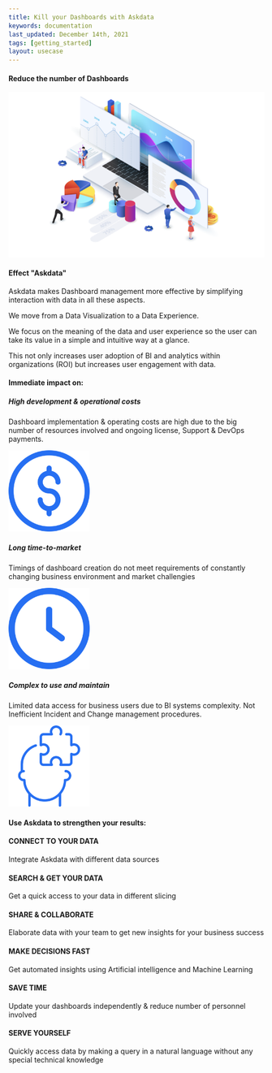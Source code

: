 ```yaml
---
title: Kill your Dashboards with Askdata
keywords: documentation
last_updated: December 14th, 2021
tags: [getting_started]
layout: usecase
---
```


#### Reduce the number of Dashboards

<img src="/media/use-cases/icons/dashboards.png" class="image-doc p-3">

#### Effect "Askdata" 

Askdata makes Dashboard management more effective by simplifying interaction with data in all these aspects. 

We move from a Data Visualization to a Data Experience. 

We focus on the meaning of the data and user experience so the user can take its value in a simple and intuitive way at a glance. 

This not only increases user adoption of BI and analytics within organizations (ROI) but increases user engagement with data.

#### Immediate impact on:

<div class="row">
  <div class="col-sm-4">
    <div class="card">
      <div class="card-body text-center">
        <h5 class="card-title">High development & operational costs</h5>
        <p class="card-text">Dashboard implementation & operating costs are high due to the big number of resources involved and ongoing license, Support & DevOps payments.</p>
         <img src="/media/use-cases/icons/dashboards_1.png" class="card-img" alt="Sales Accuracy" style="max-width:160px">
      </div>
    </div>
  </div>
  <div class="col-sm-4">
    <div class="card">
      <div class="card-body text-center">
        <h5 class="card-title">Long time-to-market</h5>
        <p class="card-text">Timings of dashboard creation do not meet requirements of constantly changing business environment and market challengies</p>
        <img src="/media/use-cases/icons/dashboards_2.png" class="card-img" alt="Sales Accuracy" style="max-width:160px">
      </div>
    </div>
  </div>
    <div class="col-sm-4">
    <div class="card">
      <div class="card-body text-center">
        <h5 class="card-title">Сomplex to use and maintain</h5>
        <p class="card-text">Limited data access for business users due to BI systems complexity. Not Inefficient Incident and Change management procedures.</p>
        <img src="/media/use-cases/icons/dashboards_3.png" class="card-img" alt="Sales Accuracy" style="max-width:160px">
      </div>
    </div>
  </div>
</div>

#### Use Askdata to strengthen your results:

#### CONNECT TO YOUR DATA

Integrate Askdata with different data sources 

#### SEARCH & GET YOUR DATA

Get a quick access to your data in different slicing 

#### SHARE & COLLABORATE

Elaborate data with your team to get new insights for your business success 

#### MAKE DECISIONS FAST

Get automated insights using Artificial intelligence and Machine Learning

#### SAVE TIME

Update your dashboards independently & reduce number of personnel involved 

#### SERVE YOURSELF

Quickly access data by making a query in a natural language without any special technical knowledge 
